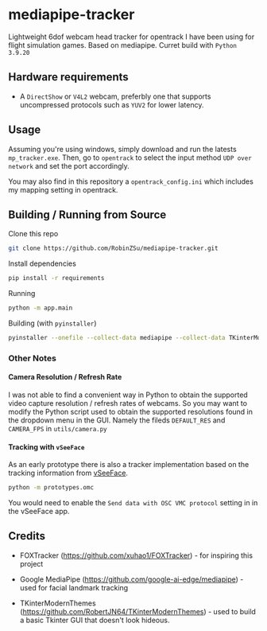 # mediapipe-tracker  

Lightweight 6dof webcam head tracker for opentrack I have been using for flight simulation games. Based on mediapipe. Curret build with `Python 3.9.20`  

## Hardware requirements

- A `DirectShow` or `V4L2` webcam, preferbly one that supports uncompressed protocols such as `YUV2` for lower latency.

## Usage  

Assuming you're using windows, simply download and run the latests `mp_tracker.exe`. Then, go to `opentrack` to select the input method `UDP over network` and set the port accordingly.  

You may also find in this repository a `opentrack_config.ini` which includes my mapping setting in opentrack.

## Building / Running from Source 

Clone this repo
```bash
git clone https://github.com/RobinZSu/mediapipe-tracker.git
```

Install dependencies
```bash
pip install -r requirements
```

Running  
```bash
python -m app.main
```

Building (with `pyinstaller`)  
```bash
pyinstaller --onefile --collect-data mediapipe --collect-data TKinterModernThemes app/main.py
```  

### Other Notes  

#### Camera Resolution / Refresh Rate
I was not able to find a convenient way in Python to obtain the supported video capture resolution / refresh rates of webcams. So you may want to modify the Python script used to obtain the supported resolutions found in the dropdown menu in the GUI. Namely the fileds `DEFAULT_RES` and `CAMERA_FPS` in `utils/camera.py`  

#### Tracking with `vSeeFace`  

As an early prototype there is also a tracker implementation based on the tracking information from [vSeeFace](https://www.vseeface.icu/).  
```bash
python -m prototypes.omc
```
You would need to enable the `Send data with OSC VMC protocol` setting in in the vSeeFace app.

## Credits  

- FOXTracker (https://github.com/xuhao1/FOXTracker) - for inspiring this project  

- Google MediaPipe (https://github.com/google-ai-edge/mediapipe) - used for facial landmark tracking

- TKinterModernThemes (https://github.com/RobertJN64/TKinterModernThemes) - used to build a basic Tkinter GUI that doesn't look hideous. 
